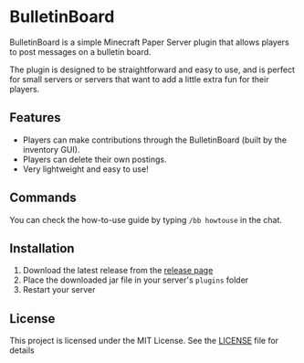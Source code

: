 # BulletinBoard

BulletinBoard is a simple Minecraft Paper Server plugin that allows players to post messages on a bulletin board.

The plugin is designed to be straightforward and easy to use,
and is perfect for small servers or servers that want to add a little extra fun for their players.

## Features
- Players can make contributions through the BulletinBoard (built by the inventory GUI).
- Players can delete their own postings.
- Very lightweight and easy to use!

## Commands
You can check the how-to-use guide by typing `/bb howtouse` in the chat.

## Installation
1. Download the latest release from the [release page](https://modrinth.com/mod/bulletinboard/versions)
2. Place the downloaded jar file in your server's `plugins` folder
3. Restart your server

## License
This project is licensed under the MIT License.
See the [LICENSE](https://github.com/KT-Ruxy/BulletinBoard/blob/v2/LICENSE) file for details